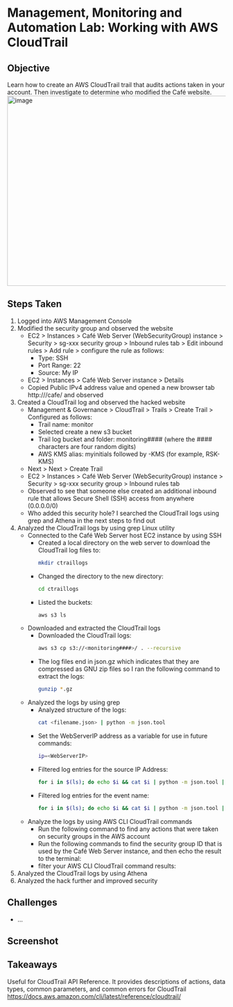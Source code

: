 # Management, Monitoring and Automation Lab: Working with AWS CloudTrail

## Objective
Learn how to create an AWS CloudTrail trail that audits actions taken in your account. Then investigate to determine who modified the Café website.<br>
<img width="814" height="437" alt="image" src="https://github.com/user-attachments/assets/463b70b3-3238-4266-afc6-861f883bd227" />


## Steps Taken
1. Logged into AWS Management Console
2. Modified the security group and observed the website
   - EC2 > Instances > Café Web Server (WebSecurityGroup) instance > Security > sg-xxx security group > Inbound rules tab > Edit inbound rules > Add rule > configure the rule as follows:
     - Type: SSH
     - Port Range: 22
     - Source: My IP
   - EC2 > Instances > Café Web Server instance > Details
   - Copied Public IPv4 address value and opened a new browser tab http://<WebServerIPv4address>/cafe/ and observed
3. Created a CloudTrail log and observed the hacked website
   - Management & Governance > CloudTrail > Trails > Create Trail > Configured as follows:
     - Trail name: monitor
     - Selected create a new s3 bucket
     - Trail log bucket and folder:  monitoring#### (where the #### characters are four random digits)
     - AWS KMS alias: myinitials followed by -KMS (for example, RSK-KMS)
   - Next > Next > Create Trail
   - EC2 > Instances > Café Web Server (WebSecurityGroup) instance > Security > sg-xxx security group > Inbound rules tab
   - Observed to see that someone else created an additional inbound rule that allows Secure Shell (SSH) access from anywhere (0.0.0.0/0)
   - Who added this security hole? I searched the CloudTrail logs using grep and Athena in the next steps to find out
4. Analyzed the CloudTrail logs by using grep Linux utility
   - Connected to the Café Web Server host EC2 instance by using SSH
     - Created a local directory on the web server to download the CloudTrail log files to:
       ``` bash
       mkdir ctraillogs
       ```
     - Changed the directory to the new directory:
       ``` bash
       cd ctraillogs
       ```
     - Listed the buckets:
       ``` bash
       aws s3 ls
       ```
   - Downloaded and extracted the CloudTrail logs
     - Downloaded the CloudTrail logs:
       ``` bash
       aws s3 cp s3://<monitoring####>/ . --recursive
       ```
     - The log files end in json.gz which indicates that they are compressed as GNU zip files so I ran the following command to extract the logs:
       ``` bash
       gunzip *.gz
       ```
   - Analyzed the logs by using grep
     - Analyzed structure of the logs:
       ``` bash
       cat <filename.json> | python -m json.tool
       ```
     - Set the WebServerIP address as a variable for use in future commands:
       ``` bash
       ip=<WebServerIP>
       ```
     - Filtered log entries for the source IP Address:
       ``` bash
       for i in $(ls); do echo $i && cat $i | python -m json.tool | grep sourceIPAddress ; done
       ```
     - Filtered log entries for the event name:
       ``` bash
       for i in $(ls); do echo $i && cat $i | python -m json.tool | grep eventName ; done
       ```
   - Analyze the logs by using AWS CLI CloudTrail commands
     - Run the following command to find any actions that were taken on security groups in the AWS account
     - Run the following commands to find the security group ID that is used by the Café Web Server instance, and then echo the result to the terminal:
     - filter your AWS CLI CloudTrail command results:
6. Analyzed the CloudTrail logs by using Athena
7. Analyzed the hack further and improved security

## Challenges
- ...

## Screenshot


## Takeaways
Useful for CloudTrail API Reference. It provides descriptions of actions, data types, common parameters, and common errors for CloudTrail
https://docs.aws.amazon.com/cli/latest/reference/cloudtrail/
